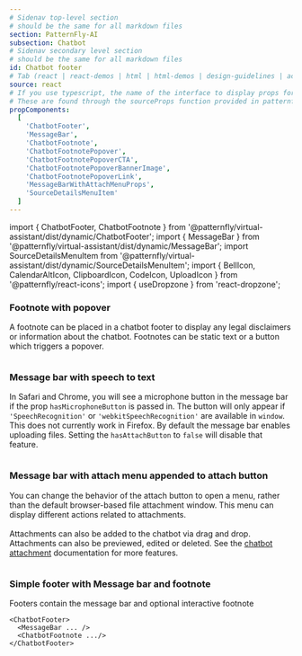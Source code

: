 ```yaml
---
# Sidenav top-level section
# should be the same for all markdown files
section: PatternFly-AI
subsection: Chatbot
# Sidenav secondary level section
# should be the same for all markdown files
id: Chatbot footer
# Tab (react | react-demos | html | html-demos | design-guidelines | accessibility)
source: react
# If you use typescript, the name of the interface to display props for
# These are found through the sourceProps function provided in patternfly-docs.source.js
propComponents:
  [
    'ChatbotFooter',
    'MessageBar',
    'ChatbotFootnote',
    'ChatbotFootnotePopover',
    'ChatbotFootnotePopoverCTA',
    'ChatbotFootnotePopoverBannerImage',
    'ChatbotFootnotePopoverLink',
    'MessageBarWithAttachMenuProps',
    'SourceDetailsMenuItem'
  ]
---
```


import { ChatbotFooter, ChatbotFootnote } from '@patternfly/virtual-assistant/dist/dynamic/ChatbotFooter';
import { MessageBar } from '@patternfly/virtual-assistant/dist/dynamic/MessageBar';
import SourceDetailsMenuItem from '@patternfly/virtual-assistant/dist/dynamic/SourceDetailsMenuItem';
import { BellIcon, CalendarAltIcon, ClipboardIcon, CodeIcon, UploadIcon } from '@patternfly/react-icons';
import { useDropzone } from 'react-dropzone';

### Footnote with popover

A footnote can be placed in a chatbot footer to display any legal disclaimers or information about the chatbot.
Footnotes can be static text or a button which triggers a popover.

```js file="./ChatbotFootnote.tsx"

```

### Message bar with speech to text

In Safari and Chrome, you will see a microphone button in the message bar if the prop `hasMicrophoneButton` is passed in. The button will only appear if `'SpeechRecognition'` or `'webkitSpeechRecognition'` are available in `window`. This does not currently work in Firefox. By default the message bar enables uploading files. Setting the `hasAttachButton` to `false` will disable that feature.

```js file="./ChatbotMessageBar.tsx"

```

### Message bar with attach menu appended to attach button

You can change the behavior of the attach button to open a menu, rather than the default browser-based file attachment window. This menu can display different actions related to attachments. <br/>
<br/>
Attachments can also be added to the chatbot via drag and drop. Attachments can also be previewed, edited or deleted. See the [chatbot attachment](/patternfly-ai/chatbot/chatbot-attachments) documentation for more features.

```js file="./ChatbotMessageBarAttach.tsx"

```

### Simple footer with Message bar and footnote

Footers contain the message bar and optional interactive footnote

```noLive
<ChatbotFooter>
  <MessageBar ... />
  <ChatbotFootnote .../>
</ChatbotFooter>
```

```js file="./ChatbotFooter.tsx"

```

